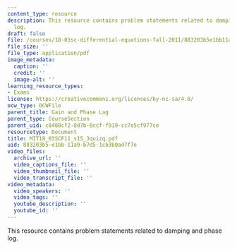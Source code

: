 ```yaml
---
content_type: resource
description: This resource contains problem statements related to damping and phase
  log.
draft: false
file: /courses/18-03sc-differential-equations-fall-2011/883203b5e1bb11a9b7d51cb3b0ad7f7e_MIT18_03SCF11_s15_3quizq.pdf
file_size: ''
file_type: application/pdf
image_metadata:
  caption: ''
  credit: ''
  image-alt: ''
learning_resource_types:
- Exams
license: https://creativecommons.org/licenses/by-nc-sa/4.0/
ocw_type: OCWFile
parent_title: Gain and Phase Lag
parent_type: CourseSection
parent_uid: c8408cf2-8d7b-0ccf-f919-cc7e5cf977ce
resourcetype: Document
title: MIT18_03SCF11_s15_3quizq.pdf
uid: 883203b5-e1bb-11a9-b7d5-1cb3b0ad7f7e
video_files:
  archive_url: ''
  video_captions_file: ''
  video_thumbnail_file: ''
  video_transcript_file: ''
video_metadata:
  video_speakers: ''
  video_tags: ''
  youtube_description: ''
  youtube_id: ''
---
```

This resource contains problem statements related to damping and phase log.
